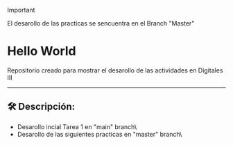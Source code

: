 >[!Important]
> El desarollo de las practicas se sencuentra en el Branch "Master"

# Hello World
Repositorio creado para mostrar el desarollo de las actividades en Digitales III

--- 
## 🛠️ Descripción:
 - Desarollo incial Tarea 1 en "main" branch\
 - Desarollo de las siguientes practicas en "master" branch\




